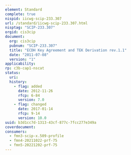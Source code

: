 ```yaml
---
element: Standard
complete: true
nispid: iicwg-scip-233.307
url: /standard/iicwg-scip-233.307.html
nisptag: "SCIP-233.307"
orgid: cis3cip
document:
  org: cis3cip
  pubnum: "SCIP-233.307"
  title: "ECDH Key Agreement and TEK Derivation rev.1.1"
  date: "2011-07-08"
  version: "1"
applicability:
rp: c3b-cap1-nscat
status:
  uri: 
  history: 
    - flag: added
      date: 2012-11-26
      rfcp: 6-84
      version: 7.0
    - flag: changed
      date: 2017-01-14
      rfcp: 9-14
      version: 10.0
uuid: b3d1cc7d-1313-43cf-877c-7fcc277e349a
coverdocument:
consumers:
  - fmn3-scip-x.509-profile
  - fmn4-20211022-prf-75
  - fmn5-20221202-prf-75
---
```


